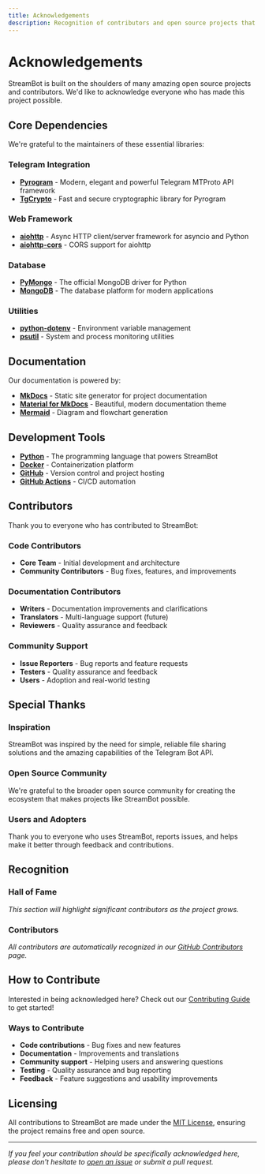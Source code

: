 ```yaml
---
title: Acknowledgements
description: Recognition of contributors and open source projects that make StreamBot possible
---
```


# Acknowledgements

StreamBot is built on the shoulders of many amazing open source projects and contributors. We'd like to acknowledge everyone who has made this project possible.

## Core Dependencies

We're grateful to the maintainers of these essential libraries:

### Telegram Integration
- **[Pyrogram](https://github.com/pyrogram/pyrogram)** - Modern, elegant and powerful Telegram MTProto API framework
- **[TgCrypto](https://github.com/pyrogram/tgcrypto)** - Fast and secure cryptographic library for Pyrogram

### Web Framework
- **[aiohttp](https://github.com/aio-libs/aiohttp)** - Async HTTP client/server framework for asyncio and Python
- **[aiohttp-cors](https://github.com/aio-libs/aiohttp-cors)** - CORS support for aiohttp

### Database
- **[PyMongo](https://github.com/mongodb/mongo-python-driver)** - The official MongoDB driver for Python
- **[MongoDB](https://www.mongodb.com/)** - The database platform for modern applications

### Utilities
- **[python-dotenv](https://github.com/theskumar/python-dotenv)** - Environment variable management
- **[psutil](https://github.com/giampaolo/psutil)** - System and process monitoring utilities

## Documentation

Our documentation is powered by:

- **[MkDocs](https://www.mkdocs.org/)** - Static site generator for project documentation
- **[Material for MkDocs](https://squidfunk.github.io/mkdocs-material/)** - Beautiful, modern documentation theme
- **[Mermaid](https://mermaid.js.org/)** - Diagram and flowchart generation

## Development Tools

- **[Python](https://python.org/)** - The programming language that powers StreamBot
- **[Docker](https://www.docker.com/)** - Containerization platform
- **[GitHub](https://github.com/)** - Version control and project hosting
- **[GitHub Actions](https://github.com/features/actions)** - CI/CD automation

## Contributors

Thank you to everyone who has contributed to StreamBot:

### Code Contributors
- **Core Team** - Initial development and architecture
- **Community Contributors** - Bug fixes, features, and improvements

### Documentation Contributors
- **Writers** - Documentation improvements and clarifications
- **Translators** - Multi-language support (future)
- **Reviewers** - Quality assurance and feedback

### Community Support
- **Issue Reporters** - Bug reports and feature requests
- **Testers** - Quality assurance and feedback
- **Users** - Adoption and real-world testing

## Special Thanks

### Inspiration
StreamBot was inspired by the need for simple, reliable file sharing solutions and the amazing capabilities of the Telegram Bot API.

### Open Source Community
We're grateful to the broader open source community for creating the ecosystem that makes projects like StreamBot possible.

### Users and Adopters
Thank you to everyone who uses StreamBot, reports issues, and helps make it better through feedback and contributions.

## Recognition

### Hall of Fame
*This section will highlight significant contributors as the project grows.*

### Contributors
*All contributors are automatically recognized in our [GitHub Contributors](https://github.com/AnikethJana/Telegram-Download-Link-Generator/graphs/contributors) page.*

## How to Contribute

Interested in being acknowledged here? Check out our [Contributing Guide](../developer-guide/contributing.md) to get started!

### Ways to Contribute
- **Code contributions** - Bug fixes and new features
- **Documentation** - Improvements and translations
- **Community support** - Helping users and answering questions
- **Testing** - Quality assurance and bug reporting
- **Feedback** - Feature suggestions and usability improvements

## Licensing

All contributions to StreamBot are made under the [MIT License](license.md), ensuring the project remains free and open source.

---

*If you feel your contribution should be specifically acknowledged here, please don't hesitate to [open an issue](https://github.com/AnikethJana/Telegram-Download-Link-Generator/issues) or submit a pull request.* 